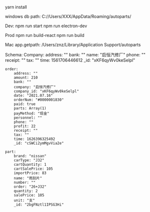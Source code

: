 yarn install

windows db path: C://Users/XXX/AppData/Roaming/autoparts/

Dev:
npm run start
npm run electron-dev

Prod
npm run build-react
npm run build

Mac
app.getpath: /Users/znz/Library/Application Support/autoparts

Schema:
    Company:
        address: ""
        bank: ""
        name: "启恒汽修厂"
        phone: ""
        receipt: ""
        tax: ""
        time: 1561706446612
        _id: "xKF6qyWv0keSelpl"
    
    order:
        address: ""
        amount: 210
        bank: ""
        company: "启恒汽修厂"
        company_id: "xKF6qyWv0keSelpl"
        date: "2021.07.16"
        orderNum: "#0000001830"
        paid: true
        parts: Array(1)
        payMethod: "现金"
        personnel: ""
        phone: ""
        profit: 22
        receipt: ""
        tax: ""
        time: 1626396325492
        _id: "cSWCi2ymMgvVia2e"

    part:
        brand: "nissan"
        carType: "J32"
        cartQuantity: 1
        cartSalePrice: 105
        importPrice: 83
        name: "雨刮片"
        number: ""
        order: "26+J32"
        quantity: 2
        salePrice: 105
        unit: "支"
        _id: "2bgFNztl1IPSG3Hi"